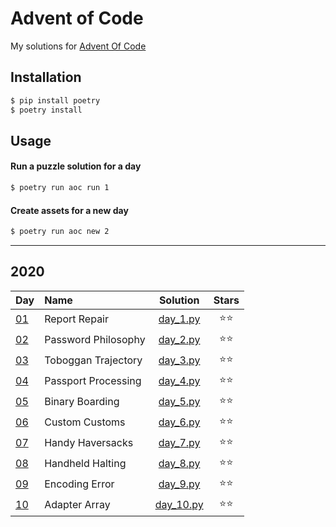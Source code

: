 # Advent of Code
My solutions for [Advent Of Code](https://adventofcode.com/)

## Installation
```bash
$ pip install poetry
$ poetry install
```

## Usage
#### Run a puzzle solution for a day
```bash
$ poetry run aoc run 1
```

#### Create assets for a new day
```bash
$ poetry run aoc new 2
```

---

## 2020
| Day | Name | Solution | Stars |
|:------------- |:-------------|:-----:|:-----:|
|[01](https://adventofcode.com/2020/day/1)|Report Repair|[day_1.py](/aoc/2020/day_1.py)|⭐⭐|
|[02](https://adventofcode.com/2020/day/2)|Password Philosophy|[day_2.py](/aoc/2020/day_2.py)|⭐⭐|
|[03](https://adventofcode.com/2020/day/3)|Toboggan Trajectory|[day_3.py](/aoc/2020/day_3.py)|⭐⭐|
|[04](https://adventofcode.com/2020/day/4)|Passport Processing|[day_4.py](/aoc/2020/day_4.py)|⭐⭐|
|[05](https://adventofcode.com/2020/day/5)|Binary Boarding|[day_5.py](/aoc/2020/day_5.py)|⭐⭐|
|[06](https://adventofcode.com/2020/day/6)|Custom Customs|[day_6.py](/aoc/2020/day_6.py)|⭐⭐|
|[07](https://adventofcode.com/2020/day/7)|Handy Haversacks|[day_7.py](/aoc/2020/day_7.py)|⭐⭐|
|[08](https://adventofcode.com/2020/day/8)|Handheld Halting|[day_8.py](/aoc/2020/day_8.py)|⭐⭐|
|[09](https://adventofcode.com/2020/day/9)|Encoding Error|[day_9.py](/aoc/2020/day_9.py)|⭐⭐|
|[10](https://adventofcode.com/2020/day/10)|Adapter Array|[day_10.py](/aoc/2020/day_10.py)|⭐⭐|

